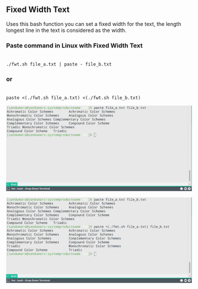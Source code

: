 ## Fixed Width Text
Uses this bash function you can set a fixed width for the text,
the length longest line in the text is considered as the width.
### Paste command in Linux with  **Fixed Width Text**
```

./fwt.sh file_a.txt | paste - file_b.txt

```
### or
```

paste <(./fwt.sh file_a.txt) <(./fwt.sh file_b.txt)

```

![](./screenshots/paste0.png) 

![](./screenshots/paste1.png) 


